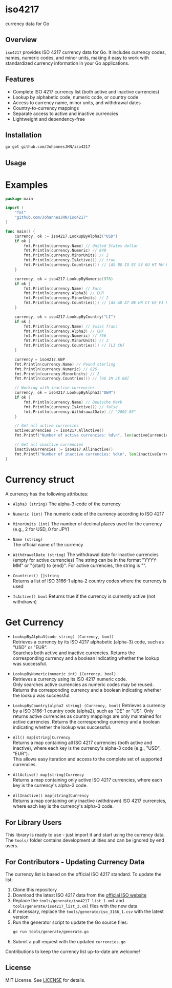 # iso4217
currency data for Go
## Overview

`iso4217` provides ISO 4217 currency data for Go. It includes currency codes, names, numeric codes, and minor units, making it easy to work with standardized currency information in your Go applications.

## Features

- Complete ISO 4217 currency list (both active and inactive currencies)
- Lookup by alphabetic code, numeric code, or country code
- Access to currency name, minor units, and withdrawal dates
- Country-to-currency mappings
- Separate access to active and inactive currencies
- Lightweight and dependency-free

## Installation

```sh
go get github.com/JohannesJHN/iso4217
```

## Usage

# Examples
```go
package main

import (
    "fmt"
    "github.com/JohannesJHN/iso4217"
)

func main() {
    currency, ok := iso4217.LookupByAlpha3("USD")
    if ok {
        fmt.Println(currency.Name) // United States dollar
        fmt.Println(currency.Numeric) // 840
        fmt.Println(currency.MinorUnits) // 2
        fmt.Println(currency.IsActive()) // true
        fmt.Println(currency.Countries()) // [AS BQ IO EC SV GU HT MH FM MP PW PA PR TL TC UM US VG VI]
    }

    currency, ok = iso4217.LookupByNumeric(978)
    if ok {
        fmt.Println(currency.Name) // Euro
        fmt.Println(currency.Alpha3) // EUR
        fmt.Println(currency.MinorUnits) // 2
        fmt.Println(currency.Countries()) // [AX AD AT BE HR CY EE FI FR GF TF DE GR GP VA IE IT LV LT LU MT MQ YT MC ME NL PT RE BL MF PM SM SK SI ES]
    }

    currency, ok = iso4217.LookupByCountry("LI")
    if ok {
        fmt.Println(currency.Name) // Swiss franc
        fmt.Println(currency.Alpha3) // CHF
        fmt.Println(currency.Numeric) // 756
        fmt.Println(currency.MinorUnits) // 2
        fmt.Println(currency.Countries()) // [LI CH]
    }

    currency = iso4217.GBP
    fmt.Println(currency.Name) // Pound sterling
    fmt.Println(currency.Numeric) // 826
    fmt.Println(currency.MinorUnits) // 2
    fmt.Println(currency.Countries()) // [GG IM JE GB]

    // Working with inactive currencies
    currency, ok = iso4217.LookupByAlpha3("DEM")
    if ok {
        fmt.Println(currency.Name) // Deutsche Mark
        fmt.Println(currency.IsActive()) // false
        fmt.Println(currency.WithdrawalDate) // "2002-03"
    }

    // Get all active currencies
    activeCurrencies := iso4217.AllActive()
    fmt.Printf("Number of active currencies: %d\n", len(activeCurrencies))

    // Get all inactive currencies
    inactiveCurrencies := iso4217.AllInactive()
    fmt.Printf("Number of inactive currencies: %d\n", len(inactiveCurrencies))
}
```

# Currency struct

A currency has the following attributes:

- `Alpha3 (string)`
  The alpha-3-code of the currency

- `Numeric (int)`
  The numeric code of the currency according to ISO 4217

- `MinorUnits (int)` 
  The number of decimal places used for the currency (e.g., 2 for USD, 0 for JPY)

- `Name (string)`  
  The official name of the currency

- `WithdrawalDate (string)`
  The withdrawal date for inactive currencies (empty for active currencies)
  The string can be in the format "YYYY-MM" or "{start} to {end}".
  For active currencies, the string is "".

- `Countries() []string`  
  Returns a list of ISO 3166-1 alpha-2 country codes where the currency is used

- `IsActive() bool`
  Returns true if the currency is currently active (not withdrawn)

# Get Currency

- `LookupByAlpha3(code string) (Currency, bool)`  
  Retrieves a currency by its ISO 4217 alphabetic (alpha-3) code, such as "USD" or "EUR".  
  Searches both active and inactive currencies.
  Returns the corresponding currency and a boolean indicating whether the lookup was successful.

- `LookupByNumeric(numeric int) (Currency, bool)`  
  Retrieves a currency using its ISO 4217 numeric code.  
  Only searches active currencies as numeric codes may be reused.
  Returns the corresponding currency and a boolean indicating whether the lookup was successful.

- `LookupByCountry(alpha2 string) (Currency, bool)`
  Retrieves a currency by a ISO 3166-1 country code (alpha2), such as "DE" or "US".
  Only returns active currencies as country mappings are only maintained for active currencies.
  Returns the corresponding currency and a boolean indicating whether the lookup was successful.

- `All() map[string]Currency`  
  Returns a map containing all ISO 4217 currencies (both active and inactive), where each key is the currency's alpha-3 code (e.g., "USD", "EUR").  
  This allows easy iteration and access to the complete set of supported currencies.

- `AllActive() map[string]Currency`  
  Returns a map containing only active ISO 4217 currencies, where each key is the currency's alpha-3 code.

- `AllInactive() map[string]Currency`  
  Returns a map containing only inactive (withdrawn) ISO 4217 currencies, where each key is the currency's alpha-3 code.

## For Library Users

This library is ready to use - just import it and start using the currency data. The `tools/` folder contains development utilities and can be ignored by end users.

## For Contributors - Updating Currency Data

The currency list is based on the official ISO 4217 standard. To update the list:

1. Clone this repository
2. Download the latest ISO 4217 data from the [official ISO website](https://www.iso.org/iso-4217-currency-codes.html)
3. Replace the `tools/generate/iso4217_list_1.xml` and `tools/generate/iso4217_list_3.xml` files with the new data
4. If necessary, replace the `tools/generate/iso_3166_1.csv` with the latest version
5. Run the generator script to update the Go source files:
    ```sh
    go run tools/generate/generate.go
    ```
6. Submit a pull request with the updated `currencies.go`

Contributions to keep the currency list up-to-date are welcome!

## License

MIT License. See [LICENSE](LICENSE) for details.
